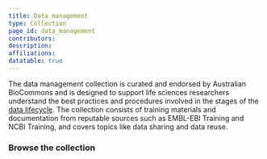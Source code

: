 ```yaml
---
title: Data management
type: Collection
page_id: data_management
contributors: 
description: 
affiliations: 
datatable: true
---
```

The data management collection is curated and endorsed by Australian BioCommons and is designed to support life sciences researchers understand the best practices and procedures involved in the stages of the [data lifecycle](https://rdmkit.elixir-europe.org/data_life_cycle). The collection consists of training materials and documentation from reputable sources such as EMBL-EBI Training and NCBI Training, and covers topics like data sharing and data reuse.

### Browse the collection
